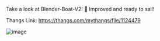 Take a look at Blender-Boat-V2! 🚢 Improved and ready to sail!

Thangs Link: https://thangs.com/mythangs/file/1124479

![image](https://github.com/user-attachments/assets/c8323997-2273-4f7d-9e69-1a1609ee0d5c)
